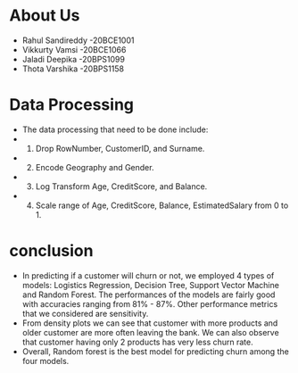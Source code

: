 # About Us

- Rahul Sandireddy -20BCE1001
- Vikkurty Vamsi -20BCE1066
- Jaladi Deepika -20BPS1099
- Thota Varshika -20BPS1158

# Data Processing

- The data processing that need to be done include:
- 1. Drop RowNumber, CustomerID, and Surname.
- 2. Encode Geography and Gender.
- 3. Log Transform Age, CreditScore, and Balance.
- 4. Scale range of Age, CreditScore, Balance, EstimatedSalary from 0 to 1.

# conclusion

- In predicting if a customer will churn or not, we employed 4 types of models: Logistics Regression, Decision Tree, Support Vector Machine and Random Forest. The performances of the models are fairly good with accuracies ranging from 81% - 87%. Other performance metrics that we considered are sensitivity.
- From density plots we can see that customer with more products and older customer are more often leaving the bank. We can also observe that customer having only 2 products has very less churn rate.
- Overall, Random forest is the best model for predicting churn among the four models.
